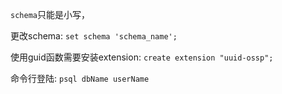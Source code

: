 `schema`只能是小写，

更改schema: `set schema 'schema_name';`

使用guid函数需要安装extension: `create extension "uuid-ossp";`

命令行登陆: `psql dbName userName`

